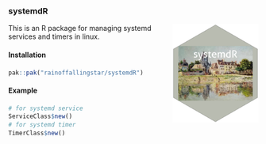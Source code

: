 ### systemdR

<img src="https://github.com/rainoffallingstar/systemdR/blob/master/dev/systemdR.png" height="200" align="right"/> This is an R package for managing systemd services and timers in linux.

#### Installation

``` r
pak::pak("rainoffallingstar/systemdR")
```

#### Example

``` r
# for systemd service
ServiceClass$new()
# for systemd timer
TimerClass$new()
```

